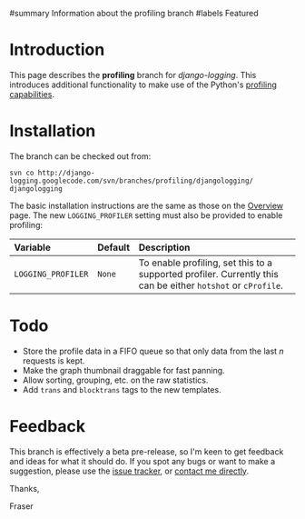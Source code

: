 ﻿#summary Information about the profiling branch
#labels Featured

# Introduction #

This page describes the **profiling** branch for _django-logging_. This introduces
additional functionality to make use of the Python's
[profiling capabilities](http://docs.python.org/lib/profile.html).

# Installation #

The branch can be checked out from:

```
svn co http://django-logging.googlecode.com/svn/branches/profiling/djangologging/ djangologging
```

The basic installation instructions are the same as those on the [Overview](Overview.md)
page. The new `LOGGING_PROFILER` setting must also be provided to enable
profiling:

| **Variable**         | **Default** | **Description** |
|:---------------------|:------------|:----------------|
| `LOGGING_PROFILER`   | `None`      | To enable profiling, set this to a supported profiler. Currently this can be either `hotshot` or `cProfile`. |

# Todo #

  * Store the profile data in a FIFO queue so that only data from the last _n_ requests is kept.
  * Make the graph thumbnail draggable for fast panning.
  * Allow sorting, grouping, etc. on the raw statistics.
  * Add `trans` and `blocktrans` tags to the new templates.

# Feedback #

This branch is effectively a beta pre-release, so I'm keen to get feedback and
ideas for what it should do. If you spot any bugs or want to make a suggestion,
please use the
[issue tracker](http://code.google.com/p/django-logging/issues/list), or
[contact me directly](http://www.nevett.org/contact).

Thanks,

Fraser